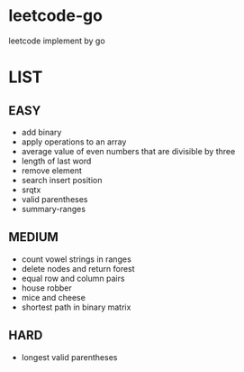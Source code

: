 # leetcode-go
leetcode implement by go

# LIST

## EASY
- add binary
- apply operations to an array
- average value of even numbers that are divisible by three
- length of last word
- remove element
- search insert position
- srqtx
- valid parentheses
- summary-ranges


## MEDIUM
- count vowel strings in ranges
- delete nodes and return forest
- equal row and column pairs
- house robber
- mice and cheese
- shortest path in binary matrix

## HARD
- longest valid parentheses
